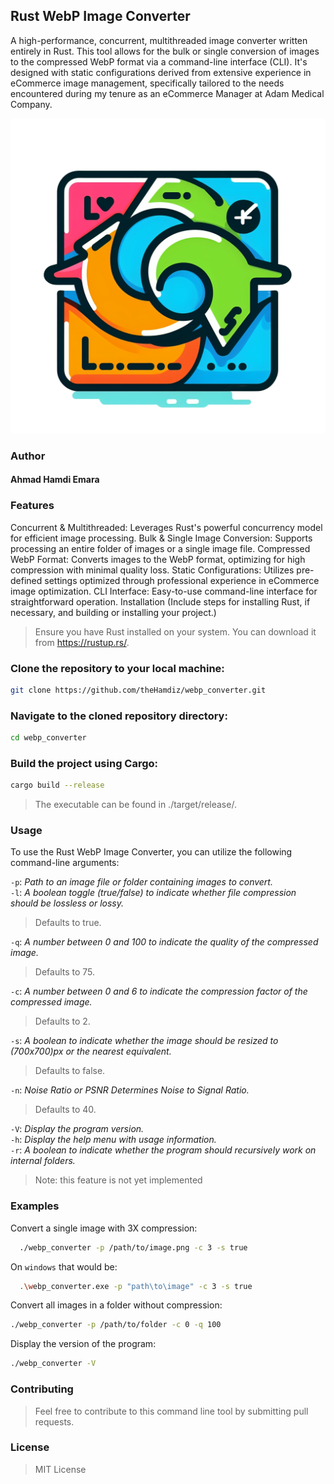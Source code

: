 ## Rust WebP Image Converter
A high-performance, concurrent, multithreaded image converter written entirely in Rust. This tool allows for the bulk or single conversion of images to the compressed WebP format via a command-line interface (CLI). It's designed with static configurations derived from extensive experience in eCommerce image management, specifically tailored to the needs encountered during my tenure as an eCommerce Manager at Adam Medical Company.

![WebConverterLogo.png](src/assets/WebConverterLogo.png)
### Author
#### Ahmad Hamdi Emara

### Features
Concurrent & Multithreaded: Leverages Rust's powerful concurrency model for efficient image processing.
Bulk & Single Image Conversion: Supports processing an entire folder of images or a single image file.
Compressed WebP Format: Converts images to the WebP format, optimizing for high compression with minimal quality loss.
Static Configurations: Utilizes pre-defined settings optimized through professional experience in eCommerce image optimization.
CLI Interface: Easy-to-use command-line interface for straightforward operation.
Installation
(Include steps for installing Rust, if necessary, and building or installing your project.)

> Ensure you have Rust installed on your system. You can download it from https://rustup.rs/.

### Clone the repository to your local machine:

```sh
git clone https://github.com/theHamdiz/webp_converter.git
```

### Navigate to the cloned repository directory:

```sh
cd webp_converter
```

### Build the project using Cargo:

```sh
cargo build --release
```

>The executable can be found in ./target/release/.

### Usage
To use the Rust WebP Image Converter, you can utilize the following command-line arguments:

`-p`:<PATH> *Path to an image file or folder containing images to convert.*   
`-l`:<LOSSLESS> *A boolean toggle (true/false) to indicate whether file compression should be lossless or lossy.*  
> Defaults to true.  
> 
`-q`:<QUALITY> *A number between 0 and 100 to indicate the quality of the compressed image.*  
> Defaults to 75.

`-c`:<COMPRESSIONFACTOR> *A number between 0 and 6 to indicate the compression factor of the compressed image.*  
> Defaults to 2.

`-s`:<RESIZE> *A boolean to indicate whether the image should be resized to (700x700)px or the nearest equivalent.* 
> Defaults to false.  

`-n`:<NOISERATIO> *Noise Ratio or PSNR Determines Noise to Signal Ratio.*  
> Defaults to 40.  

`-V`:<VERSION> *Display the program version.*  
`-h`:<HELP> *Display the help menu with usage information.*  
`-r`:<RECURSIVE> *A boolean to indicate whether the program should recursively work on internal folders.*  

>Note: this feature is not yet implemented

### Examples

Convert a single image with 3X compression:

```sh
  ./webp_converter -p /path/to/image.png -c 3 -s true
```

On `windows` that would be:

```sh
  .\webp_converter.exe -p "path\to\image" -c 3 -s true
```
Convert all images in a folder without compression:

```sh
./webp_converter -p /path/to/folder -c 0 -q 100
```

Display the version of the program:

```sh
./webp_converter -V
```

### Contributing
>Feel free to contribute to this command line tool by submitting pull requests.

### License
>MIT License
